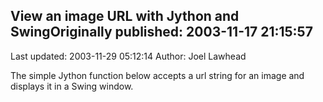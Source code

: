 ## View an image URL with Jython and SwingOriginally published: 2003-11-17 21:15:57 
Last updated: 2003-11-29 05:12:14 
Author: Joel Lawhead 
 
The simple Jython function below accepts a url string for an image and displays it in a Swing window.